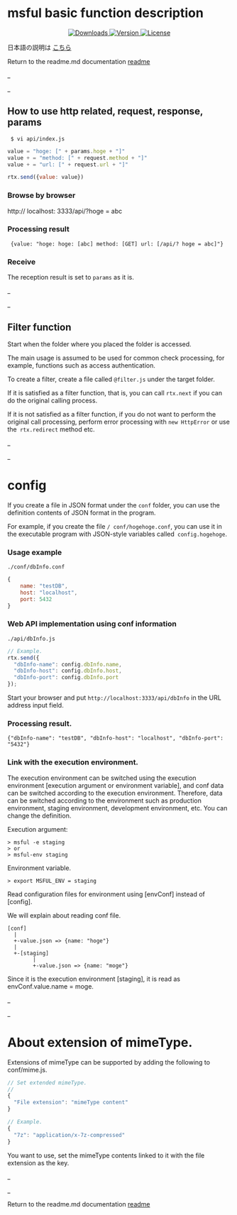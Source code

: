 # msful basic function description

<p align = "center">
  <a href="https://www.npmjs.com/package/msful"> <img src = "https://img.shields.io/npm/dt/msful.svg" alt = "Downloads"> </a>
  <a href="https://www.npmjs.com/package/msful"> <img src = "https://img.shields.io/npm/v/msful.svg" alt = "Version"> </a>
  <a href="https://www.npmjs.com/package/msful"> <img src = "https://img.shields.io/npm/l/msful.svg" alt = "License"> </a>
</ p>

日本語の説明は [こちら](https://github.com/maachang/msful/blob/master/docs/JP/next.md)

Return to the readme.md documentation [readme](https://github.com/maachang/msful/blob/master/README.md)

_

_

## How to use http related, request, response, params

```
 $ vi api/index.js
```

```javascript
value = "hoge: [" + params.hoge + "]"
value + = "method: [" + request.method + "]"
value + = "url: [" + request.url + "]"

rtx.send({value: value})
```

### Browse by browser

http:// localhost: 3333/api/?hoge = abc

###  Processing result

```
 {value: "hoge: hoge: [abc] method: [GET] url: [/api/? hoge = abc]"}
```

### Receive

The reception result is set to `params` as it is.

_

_

## Filter function

Start when the folder where you placed the folder is accessed.

The main usage is assumed to be used for common check processing, for example, functions such as access authentication.

To create a filter, create a file called `@filter.js` under the target folder.

If it is satisfied as a filter function, that is, you can call `rtx.next` if you can do the original calling process.

If it is not satisfied as a filter function, if you do not want to perform the original call processing, perform error processing with `new HttpError` or use the` rtx.redirect` method etc.

_

_

# config

If you create a file in JSON format under the `conf` folder, you can use the definition contents of JSON format in the program.

For example, if you create the file `/ conf/hogehoge.conf`, you can use it in the executable program with JSON-style variables called` config.hogehoge`.

### Usage example

`./conf/dbInfo.conf`
```javascript
{
    name: "testDB",
    host: "localhost",
    port: 5432
}
```

### Web API implementation using conf information

`./api/dbInfo.js`
```javascript
// Example.
rtx.send({
  "dbInfo-name": config.dbInfo.name,
  "dbInfo-host": config.dbInfo.host,
  "dbInfo-port": config.dbInfo.port
});
```

Start your browser and put `http://localhost:3333/api/dbInfo` in the URL address input field.

### Processing result.

```
{"dbInfo-name": "testDB", "dbInfo-host": "localhost", "dbInfo-port": "5432"}
```

### Link with the execution environment.

The execution environment can be switched using the execution environment [execution argument or environment variable], and conf data can be switched according to the execution environment. Therefore, data can be switched according to the environment such as production environment, staging environment, development environment, etc. You can change the definition.

Execution argument:
```
> msful -e staging
> or
> msful-env staging
```

Environment variable.
```
> export MSFUL_ENV = staging
```

Read configuration files for environment using [envConf] instead of [config].

We will explain about reading conf file.

```
[conf]
  |
  +-value.json => {name: "hoge"}
  |
  +-[staging]
        |
        +-value.json => {name: "moge"}
```

Since it is the execution environment [staging], it is read as envConf.value.name = moge.

_

_

# About extension of mimeType.

Extensions of mimeType can be supported by adding the following to conf/mime.js.

```javascript
// Set extended mimeType.
//
{
  "File extension": "mimeType content"
}
```

```javascript
// Example.
{
  "7z": "application/x-7z-compressed"
}
```

You want to use, set the mimeType contents linked to it with the file extension as the key.

_

_

Return to the readme.md documentation [readme](https://github.com/maachang/msful/blob/master/README.md)